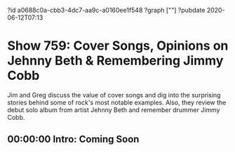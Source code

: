 ?id a0688c0a-cbb3-4dc7-aa9c-a0160ee1f548
?graph [""]
?pubdate 2020-06-12T07:13

# Show 759: Cover Songs, Opinions on Jehnny Beth & Remembering Jimmy Cobb

Jim and Greg discuss the value of cover songs and dig into the surprising stories behind some of rock's most notable examples. Also, they review the debut solo album from artist Jehnny Beth and remember drummer Jimmy Cobb.

## 00:00:00 Intro: Coming Soon